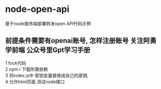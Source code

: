 # node-open-api
基于node服务端部署转发open API代码示例
## 前提条件需要有openai账号, 怎样注册账号 关注阿勇学前端 公众号里Gpt学习手册
1 fock代码<br/>
2 npm i 下载所需依赖<br/>
3 将index.js中 密钥变量替换成自己的密钥,<br/>
4 允许html页面 测试node接口<br/>

